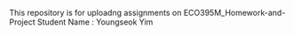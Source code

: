 This repository is for uploadng assignments on ECO395M_Homework-and-Project
Student Name : Youngseok Yim
